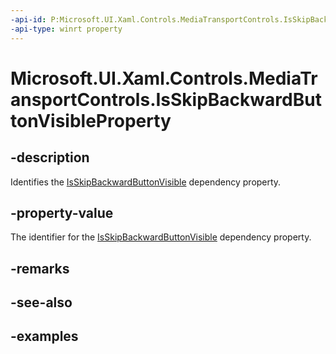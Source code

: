 ```yaml
---
-api-id: P:Microsoft.UI.Xaml.Controls.MediaTransportControls.IsSkipBackwardButtonVisibleProperty
-api-type: winrt property
---
```


# Microsoft.UI.Xaml.Controls.MediaTransportControls.IsSkipBackwardButtonVisibleProperty

<!--
public static Microsoft.UI.Xaml.DependencyProperty IsSkipBackwardButtonVisibleProperty { get; }
-->


## -description

Identifies the [IsSkipBackwardButtonVisible](mediatransportcontrols_isskipbackwardbuttonvisible.md) dependency property.

## -property-value

The identifier for the [IsSkipBackwardButtonVisible](mediatransportcontrols_isskipbackwardbuttonvisible.md) dependency property.

## -remarks

## -see-also

## -examples



